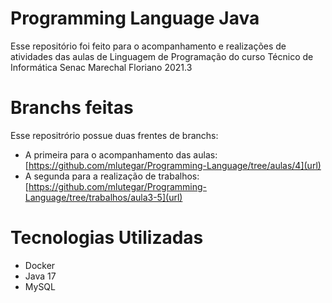 # Programming Language Java
Esse repositório foi feito para o acompanhamento e realizações de atividades das aulas de Linguagem de Programação do curso Técnico de Informática Senac Marechal Floriano 2021.3

# Branchs feitas
Esse repositrório possue duas frentes de branchs:
- A primeira para o acompanhamento das aulas: [https://github.com/mlutegar/Programming-Language/tree/aulas/4](url) 
- A segunda para a realização de trabalhos: [https://github.com/mlutegar/Programming-Language/tree/trabalhos/aula3-5](url)

# Tecnologias Utilizadas
- Docker
- Java 17
- MySQL
